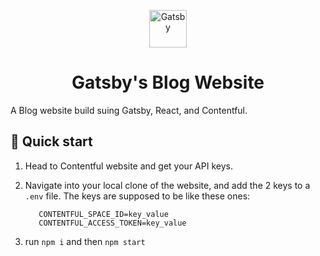 <p align="center">
  <a href="https://www.gatsbyjs.org">
    <img alt="Gatsby" src="https://www.gatsbyjs.org/monogram.svg" width="60" />
  </a>
</p>
<h1 align="center">
  Gatsby's Blog Website
</h1>

A Blog website build suing Gatsby, React, and Contentful.




## 🚀 Quick start
  1. Head to Contentful website and get your API keys.
  2. Navigate into your local clone of the website, and add the 2 keys to a `.env` file. 
    The keys are supposed to be like these ones:
    
      ```
         CONTENTFUL_SPACE_ID=key_value
         CONTENTFUL_ACCESS_TOKEN=key_value
     ```    
  3. run ```npm i``` and then ``` npm start ```
